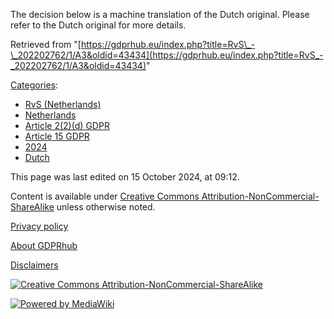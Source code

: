 The decision below is a machine translation of the Dutch original. Please refer to the Dutch original for more details.

Retrieved from "[https://gdprhub.eu/index.php?title=RvS\_-\_202202762/1/A3&oldid=43434](https://gdprhub.eu/index.php?title=RvS_-_202202762/1/A3&oldid=43434)"

[Categories](/index.php?title=Special:Categories "Special:Categories"):

*   [RvS (Netherlands)](/index.php?title=Category:RvS_\(Netherlands\) "Category:RvS (Netherlands)")
*   [Netherlands](/index.php?title=Category:Netherlands "Category:Netherlands")
*   [Article 2(2)(d) GDPR](/index.php?title=Category:Article_2\(2\)\(d\)_GDPR "Category:Article 2(2)(d) GDPR")
*   [Article 15 GDPR](/index.php?title=Category:Article_15_GDPR "Category:Article 15 GDPR")
*   [2024](/index.php?title=Category:2024 "Category:2024")
*   [Dutch](/index.php?title=Category:Dutch "Category:Dutch")

This page was last edited on 15 October 2024, at 09:12.

Content is available under [Creative Commons Attribution-NonCommercial-ShareAlike](https://creativecommons.org/licenses/by-nc-sa/4.0/) unless otherwise noted.

[Privacy policy](/index.php?title=GDPRhub:Privacy_policy)

[About GDPRhub](/index.php?title=GDPRhub:About)

[Disclaimers](/index.php?title=GDPRhub:General_disclaimer)

[![Creative Commons Attribution-NonCommercial-ShareAlike](/resources/assets/licenses/cc-by-nc-sa.png)](https://creativecommons.org/licenses/by-nc-sa/4.0/)

[![Powered by MediaWiki](/resources/assets/poweredby_mediawiki_88x31.png)](https://www.mediawiki.org/)
